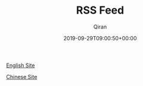 ﻿---
title: RSS Feed
author: Qiran
type: post
date: 2019-09-29T09:00:50+00:00
aliases: ["/rss/"]
tags:
  - Building Site
---
[English Site ](/en/index.xml)

[Chinese Site](/zh/index.xml)
